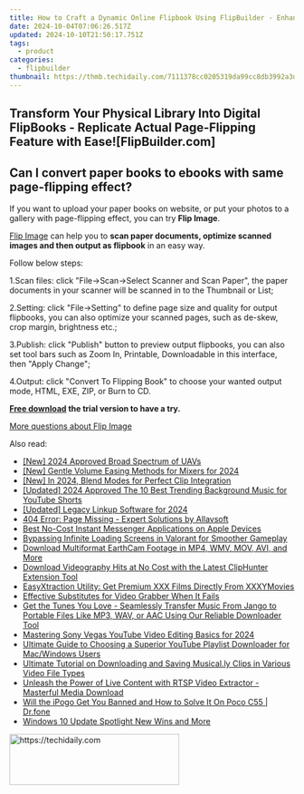 ```yaml
---
title: How to Craft a Dynamic Online Flipbook Using FlipBuilder - Enhance Your Web Content Delivery
date: 2024-10-04T07:06:26.517Z
updated: 2024-10-10T21:50:17.751Z
tags:
  - product
categories:
  - flipbuilder
thumbnail: https://thmb.techidaily.com/7111378cc0205319da99cc8db3992a3d311982c554186166a280e12ee8590487.png
---
```


## Transform Your Physical Library Into Digital FlipBooks - Replicate Actual Page-Flipping Feature with Ease![FlipBuilder.com]

## Can I convert paper books to ebooks with same page-flipping effect?

If you want to upload your paper books on website, or put your photos to a gallery with page-flipping effect, you can try **Flip Image**. 

[Flip Image](https://tools.techidaily.com/flipbuilder/products/) can help you to **scan paper documents, optimize scanned images and then output as flipbook** in an easy way.

Follow below steps:

1.Scan files: click "File->Scan->Select Scanner and Scan Paper", the paper documents in your scanner will be scanned in to the Thumbnail or List;

2.Setting: click "File->Setting" to define page size and quality for output flipbooks, you can also optimize your scanned pages, such as de-skew, crop margin, brightness etc.;

3.Publish: click "Publish" button to preview output flipbooks, you can also set tool bars such as Zoom In, Printable, Downloadable in this interface, then "Apply Change";

4.Output: click "Convert To Flipping Book" to choose your wanted output mode, HTML, EXE, ZIP, or Burn to CD.

**[Free download](https://tools.techidaily.com/flipbuilder/products/) the trial version to have a try.** 

[More questions about Flip Image](https://tools.techidaily.com/flipbuilder/products/)

<ins class="adsbygoogle"
     style="display:block"
     data-ad-format="autorelaxed"
     data-ad-client="ca-pub-7571918770474297"
     data-ad-slot="1223367746"></ins>

<ins class="adsbygoogle"
     style="display:block"
     data-ad-client="ca-pub-7571918770474297"
     data-ad-slot="8358498916"
     data-ad-format="auto"
     data-full-width-responsive="true"></ins>

<span class="atpl-alsoreadstyle">Also read:</span>
<div><ul>
<li><a href="https://fox-helps.techidaily.com/new-2024-approved-broad-spectrum-of-uavs/"><u>[New] 2024 Approved Broad Spectrum of UAVs</u></a></li>
<li><a href="https://fox-glue.techidaily.com/new-gentle-volume-easing-methods-for-mixers-for-2024/"><u>[New] Gentle Volume Easing Methods for Mixers for 2024</u></a></li>
<li><a href="https://digital-screen-recording.techidaily.com/new-in-2024-blend-modes-for-perfect-clip-integration/"><u>[New] In 2024, Blend Modes for Perfect Clip Integration</u></a></li>
<li><a href="https://youtube-web.techidaily.com/ed-2024-approved-the-10-best-trending-background-music-for-youtube-shorts/"><u>[Updated] 2024 Approved The 10 Best Trending Background Music for YouTube Shorts</u></a></li>
<li><a href="https://screen-recording.techidaily.com/updated-legacy-linkup-software-for-2024/"><u>[Updated] Legacy Linkup Software for 2024</u></a></li>
<li><a href="https://win-webster.techidaily.com/404-error-page-missing-expert-solutions-by-allavsoft/"><u>404 Error: Page Missing - Expert Solutions by Allavsoft</u></a></li>
<li><a href="https://tech-renaissance.techidaily.com/best-no-cost-instant-messenger-applications-on-apple-devices/"><u>Best No-Cost Instant Messenger Applications on Apple Devices</u></a></li>
<li><a href="https://win-howtos.techidaily.com/bypassing-infinite-loading-screens-in-valorant-for-smoother-gameplay/"><u>Bypassing Infinite Loading Screens in Valorant for Smoother Gameplay</u></a></li>
<li><a href="https://win-webster.techidaily.com/download-multiformat-earthcam-footage-in-mp4-wmv-mov-avi-and-more/"><u>Download Multiformat EarthCam Footage in MP4, WMV, MOV, AVI, and More</u></a></li>
<li><a href="https://win-webster.techidaily.com/download-videography-hits-at-no-cost-with-the-latest-cliphunter-extension-tool/"><u>Download Videography Hits at No Cost with the Latest ClipHunter Extension Tool</u></a></li>
<li><a href="https://win-webster.techidaily.com/easyxtraction-utility-get-premium-xxx-films-directly-from-xxxymovies/"><u>EasyXtraction Utility: Get Premium XXX Films Directly From XXXYMovies</u></a></li>
<li><a href="https://win-webster.techidaily.com/effective-substitutes-for-video-grabber-when-it-fails/"><u>Effective Substitutes for Video Grabber When It Fails</u></a></li>
<li><a href="https://win-webster.techidaily.com/get-the-tunes-you-love-seamlessly-transfer-music-from-jango-to-portable-files-like-mp3-wav-or-aac-using-our-reliable-downloader-tool/"><u>Get the Tunes You Love - Seamlessly Transfer Music From Jango to Portable Files Like MP3, WAV, or AAC Using Our Reliable Downloader Tool</u></a></li>
<li><a href="https://youtube-stream.techidaily.com/mastering-sony-vegas-youtube-video-editing-basics-for-2024/"><u>Mastering Sony Vegas YouTube Video Editing Basics for 2024</u></a></li>
<li><a href="https://win-webster.techidaily.com/ultimate-guide-to-choosing-a-superior-youtube-playlist-downloader-for-macwindows-users/"><u>Ultimate Guide to Choosing a Superior YouTube Playlist Downloader for Mac/Windows Users</u></a></li>
<li><a href="https://win-webster.techidaily.com/ultimate-tutorial-on-downloading-and-saving-musically-clips-in-various-video-file-types/"><u>Ultimate Tutorial on Downloading and Saving Musical.ly Clips in Various Video File Types</u></a></li>
<li><a href="https://win-webster.techidaily.com/unleash-the-power-of-live-content-with-rtsp-video-extractor-masterful-media-download/"><u>Unleash the Power of Live Content with RTSP Video Extractor - Masterful Media Download</u></a></li>
<li><a href="https://fake-location.techidaily.com/will-the-ipogo-get-you-banned-and-how-to-solve-it-on-poco-c55-drfone-by-drfone-virtual-android/"><u>Will the iPogo Get You Banned and How to Solve It On Poco C55 | Dr.fone</u></a></li>
<li><a href="https://fox-hovers.techidaily.com/windows-10-update-spotlight-new-wins-and-more/"><u>Windows 10 Update Spotlight New Wins and More</u></a></li>
</ul></div>

<!-- affiliate ads begin -->
<a href="https://aligracehair.sjv.io/c/5597632/2135369/19272" target="_top" id="2135369">
  <img src="//a.impactradius-go.com/display-ad/19272-2135369" border="0" alt="https://techidaily.com" width="300" height="90"/>
</a>
<img height="0" width="0" src="https://aligracehair.sjv.io/i/5597632/2135369/19272" style="position:absolute;visibility:hidden;" border="0" />
<!-- affiliate ads end -->

